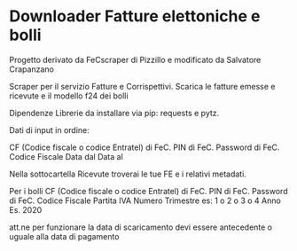 # Downloader Fatture elettoniche e bolli

Progetto derivato da FeCscraper di Pizzillo e modificato da Salvatore Crapanzano

Scraper per il servizio Fatture e Corrispettivi. Scarica le fatture emesse e ricevute e il modello f24 dei bolli

Dipendenze Librerie da installare via pip: requests e pytz.

Dati di input in ordine:

CF (Codice fiscale o codice Entratel) di FeC.
PIN di FeC.
Password di FeC.
Codice Fiscale
Data dal
Data al

Nella sottocartella Ricevute troverai le tue FE e i relativi metadati.

Per i bolli 
CF (Codice fiscale o codice Entratel) di FeC.
PIN di FeC.
Password di FeC.
Codice Fiscale
Partita IVA
Numero Trimestre es: 1 o 2 o 3 o 4 
Anno Es. 2020

att.ne per funzionare la data di scaricamento devi essere antecedente o uguale alla data di pagamento


